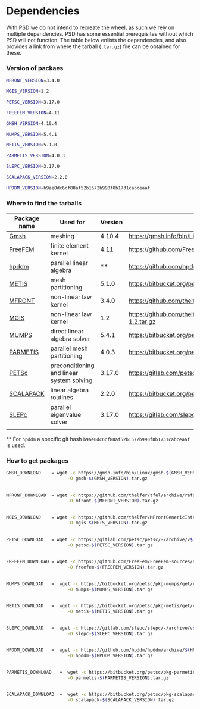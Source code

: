 

# Dependencies 

With PSD we do not intend to recreate the wheel, as such we rely on multiple dependencies. PSD has some essential prerequisites without which PSD will not function. The table below enlists the dependencies, and also provides a link from where the tarball (`.tar.gz`) file can be obtained for these. 



### Version of packaes 

```bash
MFRONT_VERSION=3.4.0

MGIS_VERSION=1.2

PETSC_VERSION=3.17.0

FREEFEM_VERSION=4.11

GMSH_VERSION=4.10.4

MUMPS_VERSION=5.4.1

METIS_VERSION=5.1.0

PARMETIS_VERSION=4.0.3

SLEPC_VERSION=3.17.0

SCALAPACK_VERSION=2.2.0

HPDDM_VERSION=b9ae0dc6cf88af52b1572b990f8b1731cabceaaf
```



### Where to find the tarballs 



| Package name                                                 | Used for                                  | Version | Link (Linux)                                                 |
| ------------------------------------------------------------ | ----------------------------------------- | ------- | ------------------------------------------------------------ |
| [Gmsh](http://gmsh.info/)                                    | meshing                                   | 4.10.4  | https://gmsh.info/bin/Linux/gmsh-4.10.4-Linux64.tgz          |
| [FreeFEM](https://freefem.org/)                              | finite element kernel                     | 4.11    | https://github.com/FreeFem/FreeFem-sources/archive/refs/tags/v4.11.tar.gz |
| [hpddm](https://github.com/hpddm/hpddm)                      | parallel linear algebra                   | **      | https://github.com/hpddm/hpddm/archive/b9ae0dc.tar.gz        |
| [METIS](https://github.com/KarypisLab/METIS)                 | mesh partitioning                         | 5.1.0   | https://bitbucket.org/petsc/pkg-metis/get/v5.1.0-p10.tar.gz  |
| [MFRONT](https://github.com/thelfer/tfel)                    | non-linear law kernel                     | 3.4.0   | https://github.com/thelfer/tfel/archive/refs/tags/TFEL-3.4.0.tar.gz |
| [MGIS](https://github.com/thelfer/MFrontGenericInterfaceSupport) | non-linear law kernel                     | 1.2     | https://github.com/thelfer/MFrontGenericInterfaceSupport/archive/refs/tags/MFrontGenericInterfaceSupport-1.2.tar.gz |
| [MUMPS](http://mumps.enseeiht.fr/)                           | direct linear algebra solver              | 5.4.1   | https://bitbucket.org/petsc/pkg-mumps/get/v5.4.1-p1.tar.gz   |
| [PARMETIS](https://github.com/KarypisLab/ParMETIS)           | parallel mesh partitioning                | 4.0.3   | https://bitbucket.org/petsc/pkg-parmetis/get/v4.0.3-p6.tar.gz |
| [PETSc](https://petsc.org)                                   | preconditioning and linear system solving | 3.17.0  | https://gitlab.com/petsc/petsc/-/archive/v3.17.0/petsc-v3.17.0.tar.gz |
| [SCALAPACK](http://www.netlib.org/scalapack/)                | linear algebra routines                   | 2.2.0   | https://bitbucket.org/petsc/pkg-scalapack/get/v2.2.0-p1.tar.gz |
| [SLEPc](https://slepc.upv.es/)                               | parallel eigenvalue solver                | 3.17.0  | https://gitlab.com/slepc/slepc/-/archive/v3.17.0/slepc-v3.17.0.tar.gz |
|                                                              |                                           |         |                                                              |

** For `hpddm` a specific git hash `b9ae0dc6cf88af52b1572b990f8b1731cabceaaf` is used.

### How to get packages 

```bash
GMSH_DOWNLOAD    = wget -c https://gmsh.info/bin/Linux/gmsh-$(GMSH_VERSION)-Linux64.tgz \
                       -O gmsh-$(GMSH_VERSION).tar.gz
                       
                       
MFRONT_DOWNLOAD  = wget -c https://github.com/thelfer/tfel/archive/refs/tags/TFEL-$(MFRONT_VERSION).tar.gz \
                       -O mfront-$(MFRONT_VERSION).tar.gz
                       
                       
MGIS_DOWNLOAD    = wget -c https://github.com/thelfer/MFrontGenericInterfaceSupport/archive/refs/tags/MFrontGenericInterfaceSupport-$(MGIS_VERSION).tar.gz \
                       -O mgis-$(MGIS_VERSION).tar.gz
                       
                       
PETSC_DOWNLOAD   = wget -c https://gitlab.com/petsc/petsc/-/archive/v$(PETSC_VERSION)/petsc-v$(PETSC_VERSION).tar.gz \
                       -O petsc-$(PETSC_VERSION).tar.gz
                       
                       
FREEFEM_DOWNLOAD = wget -c https://github.com/FreeFem/FreeFem-sources/archive/refs/tags/v$(FREEFEM_VERSION).tar.gz \
                       -O freefem-$(FREEFEM_VERSION).tar.gz
                       
                       
MUMPS_DOWNLOAD   =  wget -c https://bitbucket.org/petsc/pkg-mumps/get/v$(MUMPS_VERSION)-p1.tar.gz \
                       -O mumps-$(MUMPS_VERSION).tar.gz 
                       
                       
METIS_DOWNLOAD   =  wget -c https://bitbucket.org/petsc/pkg-metis/get/v$(METIS_VERSION)-p10.tar.gz \
                       -O metis-$(METIS_VERSION).tar.gz
                       
                       
SLEPC_DOWNLOAD   =  wget -c https://gitlab.com/slepc/slepc/-/archive/v$(SLEPC_VERSION)/slepc-v$(SLEPC_VERSION).tar.gz \
                       -O slepc-$(SLEPC_VERSION).tar.gz
                       
                       
HPDDM_DOWNLOAD   =  wget -c https://github.com/hpddm/hpddm/archive/$(HPDDM_VERSION).tar.gz \
                       -O hpddm-$(HPDDM_VERSION).tar.gz
                       
                       
PARMETIS_DOWNLOAD   =  wget -c https://bitbucket.org/petsc/pkg-parmetis/get/v$(PARMETIS_VERSION)-p6.tar.gz \
                       -O parmetis-$(PARMETIS_VERSION).tar.gz
                       
                       
SCALAPACK_DOWNLOAD  =  wget -c https://bitbucket.org/petsc/pkg-scalapack/get/v$(SCALAPACK_VERSION)-p1.tar.gz \
                       -O scalapack-$(SCALAPACK_VERSION).tar.gz
```

